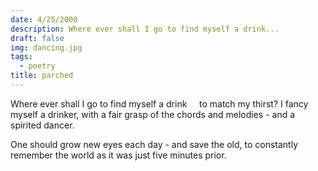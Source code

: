 ```yaml
---
date: 4/25/2000
description: Where ever shall I go to find myself a drink...
draft: false
img: dancing.jpg
tags:
  - poetry
title: parched
---
```


Where ever shall I go to find myself a drink
    to match my thirst?
I fancy myself a drinker, with a fair grasp of
the chords and melodies - and a spirited dancer.

One should grow new eyes each day -
and save the old, to constantly remember the world
as it was just five minutes prior.
